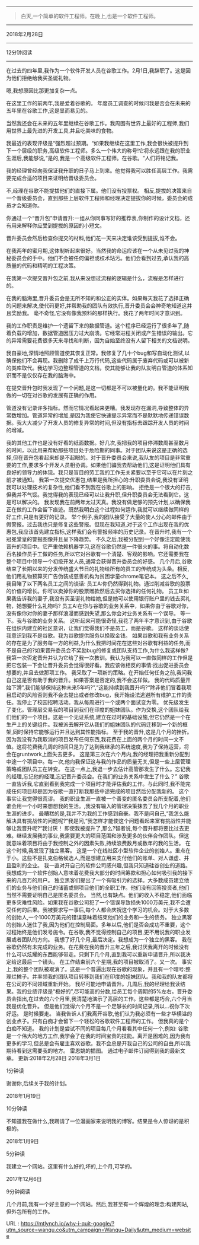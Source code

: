***
 >白天,一个简单的软件工程师。在晚上,也是一个软件工程师。
***
 2018年2月28日 
***
  
  
  
  
 12分钟阅读 
*** 
 在过去的四年里,我作为一个软件开发人员在谷歌工作。2月1日,我辞职了。这是因为他们拒绝给我买圣诞礼物。 

 嗯,我想原因比那更加复杂一点。 

 在这里工作的前两年,我是爱着谷歌的。 
 年度员工调查的时候问我是否会在未来的五年里在谷歌工作,这是显而易见的。 

 当然我还会在未来的五年里继续在谷歌工作。我周围有世界上最好的工程师,我们用世界上最先进的开发工具,并且吃美味的食物。

 我最近的表现评级是“强烈超过预期。“如果我继续在这里工作,我会很快被提升到下一个层级的职务,高级软件工程师。多么一个伟大的称号!它将永远跟在我的职业生涯后,我能够说,“是的,我是一个高级软件工程师。在谷歌。“人们将铭记我。 

 我的经理曾经向我保证我升职的日子马上到来。他觉得我可以胜任高层工作。我需要完成合适的项目来证明给晋级委员会。

 不,经理在谷歌不能提拔他们的直接下属。他们没有投票权。 
 相反,提拔的决策来自一个晋级委员会，直到那些上层软件工程师和经理决定提拔你的时候，委员会的成员才会知道你。 

 你通过一个“晋升包”申请晋升:一组从你同事写好的推荐表,你制作的设计文档，还有用来解释你应受到提拔的原因的小短文。 

 晋升委员会然后检查你提交的材料,他们花一天来决定谁该受到提拔,谁不会。 

 在我两年的蜜月期,这体制听起来很好。当然我的命运应该在一个从未见过我的神秘委员会的手中。他们不会被任何偏袒或权术玷污。他们会看到过去,承认我的高质量的代码和精明的工程决策。 

 在我第一次提交晋升包之前,我从来没想过流程的逻辑是什么，流程是怎样进行的。

 在我的脑海里,晋升委员会是无所不知的和公正的实体。如果每天我花了选择正确的问题来解决,使代码更好,并帮助我的团队有效执行,晋升委员会会神奇地知道这并且奖励我。 
 毫不奇怪,它没有像我预料的那样执行。我花了两年时间才意识到。

 我的工作职责是维护一个遗留下来的数据管道。这个程序已经运行了很多年了,随着负载的增加，数据管道因压力过大崩溃。它经常进程关闭或产生错误的输出。它的异常需要花费很多天来寻找和判断，因为自始至终没有人留下相关的文档说明。 

 我自豪地,深情地照顾管道使其恢复正常。我修复了几十个bug和写自动化测试,以确保他们不会再现。我删除了成千上万行代码,这些代码属于废弃代码或可以被新的类库取代。我边学习边整理管道的文档，使其能够让我的队友明白管道的体系知识而不是仅仅存在我的脑海中。 

 在提交晋升包时我发现了一个问题,是这一切都是不可以被量化的。我不能证明我做的一切在对谷歌的发展有正确的作用。

 管道没有记录许多指标。然而它情况看起来更糟。我发现存在漏洞,导致整体的异常数增加。管道异常的增加,是因为我使它快速提示异常而不是默默地传递错误数据。我大大减少了开发人员的修复异常的时间,但没有指标去跟踪开发人员的时间的增减。 

 我的其他工作也是没有好看的纸面数据。好几次,我把我的项目停滞数周甚至数月的时间，以此用来帮助那些项目处于危险期的同事。对于团队来说这是正确的选择,但在晋升包看起来却是不起眼的。对于晋升委员会来说,我队友的项目是非常重要的工作,要求多个开发人员相协调。如果他们骗我去帮助他们,这是证明他们具有良好的领导力的体现。我只是盲目的劳工我的工作无关紧要以至于它可以在片刻之前才被通知。 
 我第一次提交优惠包,结果是我所担心的:升职委员会说,我没有证明我可以处理技术的复杂性,他们看不到我在谷歌上的影响。 
 拒绝是一个很大的打击,但我并不气馁。我觉得我的表现已经可以让我升职,但升职委员会无法看到它。这是可以解决的。 
 我发现我在前两年太过天真。我没有做足够的预先计划,以确保我正在做的工作会留下痕迹。既然我明白这个过程如何运作,我就可以继续做同样的好工作,只是有更好的记录。 
 举个例子,我的团队接受了大量的使人分心的邮件由于假警报。过去我也只是修复这些警报。但现在我知道,对于这个工作出现在我的优惠包,我应该首先建立指标,这样我们会有警报频率的历史记录。在晋升时,我有一个冠冕堂皇的警报图像并且呈下降趋势。 
 不久之后,我被分配到一个好像注定能使我晋升的项目中。它严重依赖机器学习,这在谷歌仍然是一件很火的事。将自动化数百名操作员手工做的任务,所以它对谷歌有一个清楚、客观的影响。它还需要我在整个项目中领导一个初级开发人员,通常会获得晋升委员会的好感。 
 几个月后,谷歌结束了长期以来的分发传统盛大节日的礼物给所有的员工的传统成为头条。相反,他们用礼物预算买广告伪装成慈善机构为贫困学童chrome笔记本。 
 这之后不久,我目睹了以下两名员工之间的谈话: 
 员工A:你仍然得到礼物。通过削减谷歌的股票的价值的增长。你可以卖掉你的股票赠款然后去买你选择的任何礼物。 
 员工B:如果我告诉我的妻子,我没有买圣诞礼物给她,但是她可以使用银行账户里的钱去买礼物，她想要什么礼物吗? 
 员工A:在你与谷歌的业务关系中，如果你由于谷歌对你，没有像你对你的妻子那样浪漫而感到失望,那么你会对业务关系有一个误导。 
 等一下。我与谷歌的业务关系。 
 这听起来可能很奇怪,我花了两年半才意识到,由于谷歌在组织内建立的社区意识，让我们觉得我们不是员工，而是谷歌。 
 这样的谈话使我意识到我不是谷歌。我为谷歌提供服务以换取金钱。 
 如果谷歌和我有业务关系的存在是为了服务每一方的利益,为什么我把时间花在这些对谷歌有利益的任务,而不是自己的?如果晋升委员会不奖励bug的修复或团队支持工作,为什么我这样做? 
 我第一次否定晋升并认为它给了我一次教训。我认为我可以一直做同样的工作但是把它包装一下会让晋升委员会觉得很好看。我应该做相反的事情:找出促进委员会想要的,并且去做那项工作。 
 我采取了一项新的策略。在开始任何任务之前,我问我自己这是否有助于我的晋升。如果答案是否定的,我不会这样做。 
 我的代码质量开始下滑”,我们能够保持这种未来5年吗?”,“这能持续到我晋升吗?“除非他们冒着我项目启动的风险否则我不会去提出或者修改bug，我开始设法逃避所有维护工作的责任。我停止了校园招聘活动。我从每周进行一个或两个面试变为零。 
 优先级发生了变化。管理层交易我的项目到我们在印度的姐妹团队。作为交换,这个团队给我们他们的一个项目。这是一个无证系统,建立在过时的基础设施,但它仍然是一个在生产上的关键组件。我被派去解开它从我们的姐妹团队的代码迁移到一个新的框架,同时保持它能够运行并且达到其性能指标。 
 至于我的晋升,这是几个月的挫折。因为我没有为我取消的项目发布任何东西,我花费在上面的两个月的时间一文不值。这将花费我几周的时间只是为了达到我继承的系统速度,我为了保持运营，将会在gruntwork上面失去更多。 
 这是第三次在六个月内,我的经理把我重新分配到中途一个项目中。每一次,他向我保证这与我的作品的质量无关,但是一些上层管理策略或团队员工在转变。 
 在这一点上,我退一步去估计高管那发生了什么。忘记我的经理,忘记他的经理,忘记晋升委员会。在我们的业务关系中发生了什么？” 
 谷歌一直告诉我,它直到看到我完成一个项目时才能评估我的工作。与此同时,我不能完成任何项目却是因为谷歌一直打断我那些中途完成的项目然后分配我新的。 
 这个事实让我觉得很荒谬。 
 我的职业生涯一直被一个善变的匿名委员会所支配着,他们谁会用一个小时来想想我的生活。,我没有输入的管理决策抹去了我几个月的职业生涯的进步。 
 最糟糕的是,我并不为我的工作感到自豪。我不是问自己,“我怎么能解决具有挑战性的问题呢?“我是问,“我怎样才能使这个问题看起来富有挑战性并能够让我晋升呢?“我讨厌！ 
 即使我被提升了,那么?智者说,每个晋升都将要比过去更难。继续发展我的事业,我需要更大的项目范围和涉及更多的伙伴合作团队。但这就意味着项目将由于我控制之外的因素失败,持续浪费数月或数年的我的生活。 
 在这个时候,我发现了独立黑客。 
 这是一个在线社区小型软件企业的创始人。重点在于小。这些不是扎克伯格候选人,而是想建立用来支付他们的账单、对人谦虚、并且盈利的企业。 
 我一直对开自己的软件公司感兴趣,但我只知道硅谷创业的道路。我想成为一个软件创始人意味着花费我大部分的时间筹款和担心如何吸引我的接下来的几百万的用户。 
 独立黑客们提出了一个有吸引力的选择。大多数成员建立他们的业务与他们自己的储蓄或侧项目他们的全职工作。他们没有回答投资者,他们当然不需要证明自己是匿名委员会。 
 当然,也有缺点。他们的收入不稳定,他们面临更多灾难性风险。如果我在谷歌公司犯了一个错误导致损失1000万美元,我不会遭受任何的后果。我被要求写一事后,每个人都会庆祝这个学习的机会。对于大多数的创始人,一个1000万美元的错误意味着结束他们的业务和一生的债务。 
 独立黑客的创始人迷住了我,因为他们在控制局面。多年以后,他们是否会成功不重要，这个过程始终是他们发号施令。在谷歌,我不觉得控制自己的项目,更不用说我的职业发展或者团队的方向。 
 我想了好几个月,最后决定。我想成为一个独立的黑客。 
 我在谷歌仍然有未完成的业务。在花费在我的晋升三年之后,我讨厌我离开的时候没有什么可以炫耀的东西能够带走。只剩下几个月,直到我可以重新申请晋升,所以我决定给这最后一个镜头。 
 在工作结束前六个星期,我的项目被取消了。又一次。 
 事实上,我的整个团队被取消了。这是一个普遍出现在谷歌的现象，并且有一个暗号:整理烂摊子。并率领我的团队项目转移到我们在印度的姐妹团队。我和我的队友都将在公司的不同领域重新开始。 
我尽可能地申请晋升。几周后,我的经理给我读结果。我的业绩评级是“极好的”,尽可能高的分数,给员工每个周期的5%左右。晋升委员会指出,在过去的六个月里,我清楚地演示了高层的工作。这些都是巧合,六个月当我是优化晋升。 
但是他们觉得六个月不是一个足够长的时间记录,所以…祝你下次好运。
 是时候要走。 
 当我告诉人们我离开谷歌,他们认为我必须有一些才华横溢的创业点子。只有白痴才会留下一个轻松的谷歌软件工程师的工作。 
 但我真的是个白痴不知道。 
 我的计划是尝试不同的项目每几个月看看其中任何一个,例如: 
 谷歌是一个伟大的地方工作,我学会了在我的时间宝贵的技能。离开是困难的,因为我有更多的学习,但总是会有雇主喜欢谷歌。我不会总是开我自己的公司的自由,所以我期待看到这需要我的地方。 
 雷恩姚的插图。 
 通过电子邮件订阅得到我的最新文章。 
 更新:2018年2月28日 
 2018年3月1日 
  
  
  
  
  
 1分钟读 
  
 谢谢你,后续关于我的计划。 
  
 2018年1月19日 
  
  
  
  
  
 10分钟读 
  
 不知道我在做什么,我聘请了一位漫画家来说明我的博客。结果是令人惊讶的是积极的。 
  
 2018年1月9日 
  
  
  
  
  
 5分钟读 
  
 我建立一个网站。这里有什么好的,坏的,上个月,可学的。 
  
 2017年12月6日 
  
  
  
  
  
 9分钟阅读 
  
 几个月前,我有一个好主意的一个网站。然后,我甚至有一个辉煌的理念:构建网站,但外包所有的工作。 
  
  
  
  
 URL : https://mtlynch.io/why-i-quit-google/?utm_source=wanqu.co&utm_campaign=Wanqu+Daily&utm_medium=website
